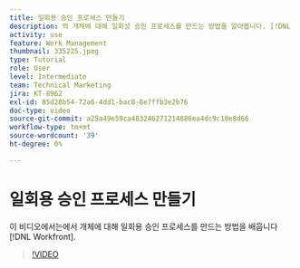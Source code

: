 ```yaml
---
title: 일회용 승인 프로세스 만들기
description: 의 개체에 대해 일회성 승인 프로세스를 만드는 방법을 알아봅니다. [!DNL  Workfront].
activity: use
feature: Work Management
thumbnail: 335225.jpeg
type: Tutorial
role: User
level: Intermediate
team: Technical Marketing
jira: KT-8962
exl-id: 85d28b54-72a6-4dd1-bac8-8e7ffb3e2b76
doc-type: video
source-git-commit: a25a49e59ca483246271214886ea4dc9c10e8d66
workflow-type: tm+mt
source-wordcount: '39'
ht-degree: 0%

---
```


# 일회용 승인 프로세스 만들기

이 비디오에서는에서 개체에 대해 일회용 승인 프로세스를 만드는 방법을 배웁니다 [!DNL  Workfront].

>[!VIDEO](https://video.tv.adobe.com/v/335225/?quality=12&learn=on)

<!---
learn more URLS
Approval process overview
--->
